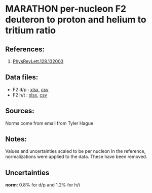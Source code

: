 # MARATHON per-nucleon F2 deuteron to proton and helium to tritium ratio

## References: 

1. [PhysRevLett.128.132003](https://inspirehep.net/literature/1858035)

## Data files: 
  * F2 d/p     : [xlsx](../dataframe/10050.xlsx), [csv](../dataframe/csv/10050.csv)   
  * F2 h/t     : [xlsx](../dataframe/10051.xlsx), [csv](../dataframe/csv/10051.csv)   


## Sources:

Norms come from email from Tyler Hague

## Notes:
Values and uncertainties scaled to be per nucleon
In the reference, normalizations were applied to the data.  These have been removed.

## Uncertainties
__norm__: 0.8% for d/p and 1.2% for h/t
